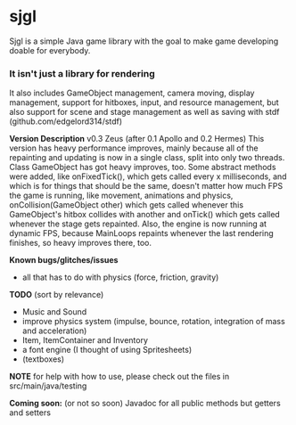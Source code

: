 # sjgl

Sjgl is a simple Java game library with the goal
to make game developing doable for everybody. 

### It isn't just a library for rendering
It also includes GameObject management, camera moving,
display management, support for hitboxes, input, and 
resource management, but also support for scene and 
stage management as well as saving with 
stdf (github.com/edgelord314/stdf)

**Version Description** v0.3 Zeus (after 0.1 Apollo and 0.2 Hermes) This version has heavy performance improves, mainly because all of the repainting and updating is now in a single class, split into only two threads. Class GameObject has got heavy improves, too. Some abstract methods were added, like onFixedTick(), which gets called every x milliseconds, and which is for things that should be the same, doesn't matter how much FPS the game is running, like movement, animations and physics, onCollision(GameObject other) which gets called whenever this GameObject's hitbox collides with another and onTick() which gets called whenever the stage gets repainted.
Also, the engine is now running at dynamic FPS, because MainLoops repaints whenever the last rendering finishes, so heavy improves there, too.  

**Known bugs/glitches/issues**
- all that has to do with physics (force, friction, gravity)

**TODO** (sort by relevance)
- Music and Sound
- improve physics system (impulse, bounce, rotation, integration of mass and acceleration)
- Item, ItemContainer and Inventory
- a font engine (I thought of using Spritesheets)
- (textboxes)

**NOTE** for help with how to use, please check out the files in 
src/main/java/testing

**Coming soon:** (or not so soon) Javadoc for all public methods but getters and setters
